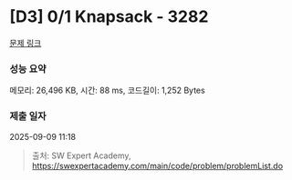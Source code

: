 # [D3] 0/1 Knapsack - 3282 

[문제 링크](https://swexpertacademy.com/main/code/problem/problemDetail.do?contestProbId=AWBJAVpqrzQDFAWr) 

### 성능 요약

메모리: 26,496 KB, 시간: 88 ms, 코드길이: 1,252 Bytes

### 제출 일자

2025-09-09 11:18



> 출처: SW Expert Academy, https://swexpertacademy.com/main/code/problem/problemList.do